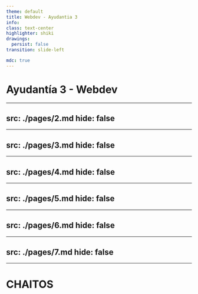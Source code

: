 ```yaml
---
theme: default
title: Webdev - Ayudantia 3
info:
class: text-center
highlighter: shiki
drawings:
  persist: false
transition: slide-left

mdc: true
---
```


# Ayudantía 3 - Webdev

---
src: ./pages/2.md
hide: false
---

---
src: ./pages/3.md
hide: false
---

---
src: ./pages/4.md
hide: false
---

---
src: ./pages/5.md
hide: false
---

---
src: ./pages/6.md
hide: false
---


---
src: ./pages/7.md
hide: false
---

---

# CHAITOS



